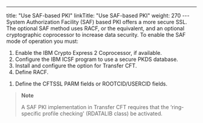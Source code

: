 ---
title: "Use SAF-based PKI"
linkTitle: "Use SAF-based PKI"
weight: 270
---System Authorization Facility (SAF) based PKI offers a more secure SSL. The optional SAF method uses RACF, or the equivalent, and an optional cryptographic coprocessor to increase data security. To enable the SAF mode of operation you must:

1. Enable the IBM Crypto Express 2 Coprocessor, if available.
1. Configure the IBM ICSF program to use a secure PKDS database.
1. Install and configure the option for Transfer CFT.
1. Define RACF.

<!-- -->

1. Define the CFTSSL PARM fields or ROOTCID/USERCID fields.

> **Note**
>
> A SAF PKI implementation in Transfer CFT requires that the ‘ring-specific profile checking' (RDATALIB class) be activated.

